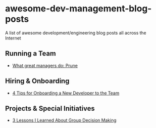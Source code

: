 # awesome-dev-management-blog-posts
A list of awesome development/engineering blog posts all across the Internet

## Running a Team

* [What great managers do: Prune](https://m.signalvnoise.com/what-great-managers-do-prune/)

## Hiring & Onboarding

* [4 Tips for Onboarding a New Developer to the Team](https://dev.to/johannes_scha/4-tips-for-onboarding-a-new-developer-to-the-team-1d1h)

## Projects & Special Initiatives

* [3 Lessons I Learned About Group Decision Making](https://dev.to/johannes_scha/3-lessons-i-learned-about-group-decision-making-1e1h)

